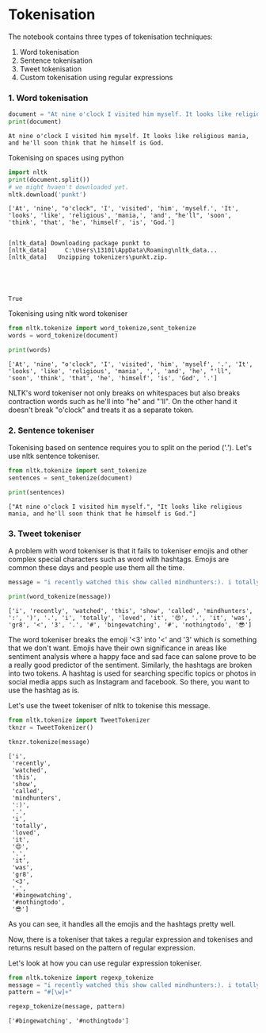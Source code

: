 # Tokenisation

The notebook contains three types of tokenisation techniques:
1. Word tokenisation
2. Sentence tokenisation
3. Tweet tokenisation
4. Custom tokenisation using regular expressions

### 1. Word tokenisation


```python
document = "At nine o'clock I visited him myself. It looks like religious mania, and he'll soon think that he himself is God."
print(document)
```

    At nine o'clock I visited him myself. It looks like religious mania, and he'll soon think that he himself is God.
    

Tokenising on spaces using python


```python
import nltk
print(document.split())
# we might hvaen't downloaded yet.
nltk.download('punkt')
```

    ['At', 'nine', "o'clock", 'I', 'visited', 'him', 'myself.', 'It', 'looks', 'like', 'religious', 'mania,', 'and', "he'll", 'soon', 'think', 'that', 'he', 'himself', 'is', 'God.']
    

    [nltk_data] Downloading package punkt to
    [nltk_data]     C:\Users\13101\AppData\Roaming\nltk_data...
    [nltk_data]   Unzipping tokenizers\punkt.zip.
    




    True



Tokenising using nltk word tokeniser


```python
from nltk.tokenize import word_tokenize,sent_tokenize
words = word_tokenize(document)
```


```python
print(words)
```

    ['At', 'nine', "o'clock", 'I', 'visited', 'him', 'myself', '.', 'It', 'looks', 'like', 'religious', 'mania', ',', 'and', 'he', "'ll", 'soon', 'think', 'that', 'he', 'himself', 'is', 'God', '.']
    

NLTK's word tokeniser not only breaks on whitespaces but also breaks contraction words such as he'll into "he" and "'ll". On the other hand it doesn't break "o'clock" and treats it as a separate token.

### 2. Sentence tokeniser

Tokenising based on sentence requires you to split on the period ('.'). Let's use nltk sentence tokeniser.


```python
from nltk.tokenize import sent_tokenize
sentences = sent_tokenize(document)
```


```python
print(sentences)
```

    ["At nine o'clock I visited him myself.", "It looks like religious mania, and he'll soon think that he himself is God."]
    

### 3. Tweet tokeniser

A problem with word tokeniser is that it fails to tokeniser emojis and other complex special characters such as word with hashtags. Emojis are common these days and people use them all the time.


```python
message = "i recently watched this show called mindhunters:). i totally loved it 😍. it was gr8 <3. #bingewatching #nothingtodo 😎"
```


```python
print(word_tokenize(message))
```

    ['i', 'recently', 'watched', 'this', 'show', 'called', 'mindhunters', ':', ')', '.', 'i', 'totally', 'loved', 'it', '😍', '.', 'it', 'was', 'gr8', '<', '3', '.', '#', 'bingewatching', '#', 'nothingtodo', '😎']
    

The word tokeniser breaks the emoji '<3' into '<' and '3' which is something that we don't want. Emojis have their own significance in areas like sentiment analysis where a happy face and sad face can salone prove to be a really good predictor of the sentiment. Similarly, the hashtags are broken into two tokens. A hashtag is used for searching specific topics or photos in social media apps such as Instagram and facebook. So there, you want to use the hashtag as is.

Let's use the tweet tokeniser of nltk to tokenise this message.


```python
from nltk.tokenize import TweetTokenizer
tknzr = TweetTokenizer()
```


```python
tknzr.tokenize(message)
```




    ['i',
     'recently',
     'watched',
     'this',
     'show',
     'called',
     'mindhunters',
     ':)',
     '.',
     'i',
     'totally',
     'loved',
     'it',
     '😍',
     '.',
     'it',
     'was',
     'gr8',
     '<3',
     '.',
     '#bingewatching',
     '#nothingtodo',
     '😎']



As you can see, it handles all the emojis and the hashtags pretty well.

Now, there is a tokeniser that takes a regular expression and tokenises and returns result based on the pattern of regular expression.

Let's look at how you can use regular expression tokeniser.


```python
from nltk.tokenize import regexp_tokenize
message = "i recently watched this show called mindhunters:). i totally loved it 😍. it was gr8 <3. #bingewatching #nothingtodo 😎"
pattern = "#[\w]+"
```


```python
regexp_tokenize(message, pattern)
```




    ['#bingewatching', '#nothingtodo']




```python

```
